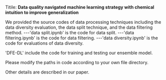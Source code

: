 Titile:
**Data quality navigated machine learning strategy with chemical intuition to improve generalization**

We provided the source codes of data processing techniques including the data diversity evaluation, the data split technique, and the data filtering method.
  ---'data split.ipynb' is the code for data split.
  ---'data filtering.ipynb' is the code for data filtering.
  ---'data diversity.ipynb' is the code for evaluations of data diversity.

'DFE-DL' include the code for training and testing our ensemble model. 

Please modify the paths in code according to your own file directory.

Other details are described in our paper.
